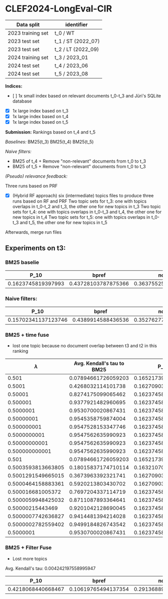 # CLEF2024-LongEval-CIR

| Data split | identifier |
| --- | --- |
| 2023 training set | t_0 / WT |
| 2023 test set | t_1 / ST (2022_07) |
| 2023 test set | t_2 / LT (2022_09) |
| 2024 training set | t_3 / 2023_01 |
| 2024 test set | t_4 / 2023_06 |
| 2024 test set | t_5 / 2023_08 |

**Indices:**
- [ ] 1x small index based on relevant documents t_0-t_3 and Jüri's SQLite database
- [x] 1x large index based on t_3
- [x] 1x large index based on t_4
- [x] 1x large index based on t_5

**Submission:** Rankings based on t_4 and t_5 

_Baselines:_
BM25(t_3)
BM25(t_4)
BM25(t_5)

_Naive filters:_
- BM25 of t_4 + Remove "non-relevant" documents from t_0 to t_3
- BM25 of t_5 + Remove "non-relevant" documents from t_0 to t_3

_(Pseudo) relevance feedback:_

Three runs based on PRF

- [x] (Hybrid RF approach) six (intermediate) topics files to produce three runs based on RF and PRF
Two topic sets for t_3: one with topics overlaps in t_0-t_2 and t_3, the other one for new topics in t_3
Two topic sets for t_4: one with topics overlaps in t_0-t_3 and t_4, the other one for new topics in t_4
Two topic sets for t_5: one with topics overlaps in t_0-t_3 and t_5, the other one for new topics in t_5

Afterwards, merge run files 



## Experiments on t3:
### BM25 baselie
| P_10 | bpref | ndcg |
|---|---|---|
| 0.1623745819397993 | 0.43728103787875366 | 0.36375525364044387 |

### Naive filters:
| P_10 | bpref | ndcg |
|---|---|---|
| 0.15702341137123746 | 0.4389914588436536 | 0.35276277467835815 |

### BM25 + time fuse
- lost one topic because no document overlap between t3 and t2 in this ranking

| $\lambda$ | Avg. Kendall's tau to BM25 | P_10 | bpref | ndcg |
|---|---|---|---|---|
| 0.501 | 0.07894661726059203 | 0.16521739130434782 | 0.4369563935417115 | 0.36664537840465017 |
| 0.5001 | 0.4268032114101738 | 0.16270903010033447 | 0.4371686732635674 | 0.3640573561718566 |
| 0.50001 | 0.8274175099065462 | 0.16237458193979934 | 0.43726071550788775 | 0.36376264697682054 |
| 0.500001 | 0.9377921482960695 | 0.16237458193979934 | 0.43728103787875366 | 0.363756262948394 |
| 0.5000001 | 0.9530700020867431 | 0.16237458193979934 | 0.43728103787875366 | 0.36375643096784677 |
| 0.50000001 | 0.9545358759874004 | 0.16237458193979934 | 0.43728103787875366 | 0.3637561380776753 |
| 0.500000001 | 0.9547528153347746 | 0.16237458193979934 | 0.43728103787875366 | 0.3637550363279598 |
| 0.5000000001 | 0.9547562635990923 | 0.16237458193979934 | 0.43728103787875366 | 0.3637552536404438 |
| 0.50000000001 | 0.9547562635990923 | 0.16237458193979934 | 0.43728103787875366 | 0.3637552536404438 |
| 0.500000000001 | 0.9547562635990923 | 0.16237458193979934 | 0.43728103787875366 | 0.3637552536404438 |
| 0.501 | 0.07894661726059203 | 0.16521739130434782 | 0.4369563935417115 | 0.36664537840465017 |
| 0.5003593813663805 | 0.18015837174710114 | 0.1632107023411371 | 0.43696681591301645 | 0.3651031532532713 |
| 0.5001291549665015 | 0.3673963392321741 | 0.16270903010033447 | 0.4370746648615697 | 0.36422704548714674 |
| 0.5000464158883361 | 0.5920213803430702 | 0.16270903010033447 | 0.43733111170037436 | 0.36391700223004286 |
| 0.500016681005372 | 0.7697204337114719 | 0.1623745819397993 | 0.43735522934463766 | 0.3638098161655337 |
| 0.5000059948425032 | 0.8711087893364641 | 0.16237458193979934 | 0.4373071666412955 | 0.36375400554466014 |
| 0.50000215443469 | 0.9201042128690045 | 0.16237458193979934 | 0.43728103787875366 | 0.36375733241888364 |
| 0.5000007742636827 | 0.9414481394214028 | 0.16237458193979934 | 0.43728103787875366 | 0.36375625919355037 |
| 0.5000002782559402 | 0.9499184826743542 | 0.16237458193979934 | 0.43728103787875366 | 0.363756441514514 |
| 0.5000001 | 0.9530700020867431 | 0.16237458193979934 | 0.43728103787875366 | 0.36375643096784677 |


### BM25 + Filter Fuse
- Lost more topics

Avg. Kendall's tau:  0.004242197558995947

| P_10 | bpref | ndcg |
|---|---|---|
| 0.4218068440668467 | 0.10619765494137354 | 0.29136889967380725 | 
